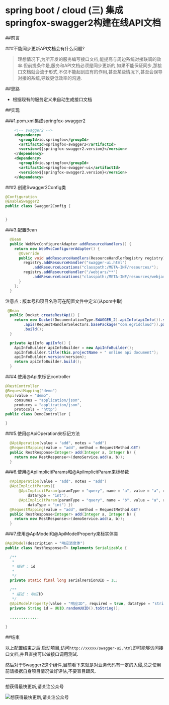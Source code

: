 # spring boot / cloud (三) 集成springfox-swagger2构建在线API文档

##前言

###不能同步更新API文档会有什么问题?

>理想情况下,为所开发的服务编写接口文档,能提高与周边系统对接联调的效率.但前提条件是,服务和API文档必须是同步更新的,如果不能保证同步,那接口文档就会流于形式,不仅不能起到应有的作用,甚至某些情况下,甚至会误导对接的系统,导致更低效率的沟通.

##思路

- 根据现有的服务定义来自动生成接口文档

##实现

###1.pom.xml集成springfox-swagger2


``` xml
	<!-- swagger2 -->
    <dependency>
      <groupId>io.springfox</groupId>
      <artifactId>springfox-swagger2</artifactId>
      <version>${springfox-swagger2.version}</version>
    </dependency>
    <dependency>
      <groupId>io.springfox</groupId>
      <artifactId>springfox-swagger-ui</artifactId>
      <version>${springfox-swagger2.version}</version>
    </dependency>
```

###2.创建Swagger2Config类

``` java
@Configuration
@EnableSwagger2
public class Swagger2Config {


}
```


###3.配置Bean

``` java
  @Bean
  public WebMvcConfigurerAdapter addResourceHandlers() {
    return new WebMvcConfigurerAdapter() {
      @Override
      public void addResourceHandlers(ResourceHandlerRegistry registry) {
        registry.addResourceHandler("swagger-ui.html")
            .addResourceLocations("classpath:/META-INF/resources/");
        registry.addResourceHandler("/webjars/**")
            .addResourceLocations("classpath:/META-INF/resources/webjars/");
      }
    };
  }
```

注意点 : 版本号和项目名称可在配置文件中定义(从pom中取)

``` java
 @Bean
  public Docket createRestApi() {
    return new Docket(DocumentationType.SWAGGER_2).apiInfo(apiInfo()).select()
        .apis(RequestHandlerSelectors.basePackage("com.egridcloud")).paths(PathSelectors.any())
        .build();
  }

  private ApiInfo apiInfo() {
    ApiInfoBuilder apiInfoBuilder = new ApiInfoBuilder();
    apiInfoBuilder.title(this.projectName + " online api document");
    apiInfoBuilder.version(version);
    return apiInfoBuilder.build();
  }
```

###4.使用@Api来标记controller

``` java
@RestController
@RequestMapping("demo")
@Api(value = "demo", 
	consumes = "application/json", 
	produces = "application/json",
	protocols = "http")
public class DemoController {

}
```

###5.使用@ApiOperation来标记方法

``` java
  @ApiOperation(value = "add", notes = "add")
  @RequestMapping(value = "add", method = RequestMethod.GET)
  public RestResponse<Integer> add(Integer a, Integer b) {
    return new RestResponse<>(demoService.add(a, b));
  }
```

###6.使用@ApiImplicitParams和@ApiImplicitParam来标参数

``` java
  @ApiOperation(value = "add", notes = "add")
  @ApiImplicitParams({
      @ApiImplicitParam(paramType = "query", name = "a", value = "a", required = true,
          dataType = "int"),
      @ApiImplicitParam(paramType = "query", name = "b", value = "a", required = true,
          dataType = "int") })
  @RequestMapping(value = "add", method = RequestMethod.GET)
  public RestResponse<Integer> add(Integer a, Integer b) {
    return new RestResponse<>(demoService.add(a, b));
  }
```

###7.使用@ApiModel和@ApiModelProperty来标实体类

``` java
@ApiModel(description = "响应消息体")
public class RestResponse<T> implements Serializable {

  /**
   * 
   * 描述 : id
   * 
   */
  private static final long serialVersionUID = 1L;

  /**
   * 描述 : 响应ID
   */
  @ApiModelProperty(value = "响应ID", required = true, dataType = "string")
  private String id = UUID.randomUUID().toString();
 
  .............
  
}
```

##结束

以上配置结束之后,启动项目,访问`http://xxxxx/swagger-ui.html`即可能够访问接口文档,并且直接可以做接口调用测试.

然后对于Swagger2这个组件,目前看下来就是对业务代码有一定的入侵,总之使用前请根据自身项目情况做好评估,不要盲目跟风.

---------

想获得最快更新,请关注公众号

![想获得最快更新,请关注公众号](https://mmbiz.qlogo.cn/mmbiz_jpg/gjOvoY7GOt5a4dicfGbqze591YAEiaRONE0nOsiaur4nlsmKtUpRuONue28wJ9JfOXfBl99OoVmYncohMnEY4LMdg/0?wx_fmt=jpeg "想获得最快更新,请关注公众号") 

